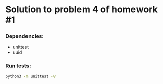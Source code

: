 # Solution to problem 4 of homework \#1

### Dependencies:
- unittest
- uuid


### Run tests:
```bash
python3 -m unittest -v
```

